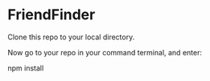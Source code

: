 # FriendFinder


Clone this repo to your local directory.

Now go to your repo in your command terminal, and enter:

npm install


